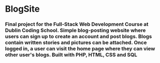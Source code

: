 # BlogSite

### Final project for the Full-Stack Web Development Course at Dublin Coding School. Simple blog-posting website where users can sign up to create an account and post blogs. Blogs contain written stories and pictures can be attached. Once logged in, a user can visit the home page where they can view other user's blogs. Built with PHP, HTML, CSS and SQL
